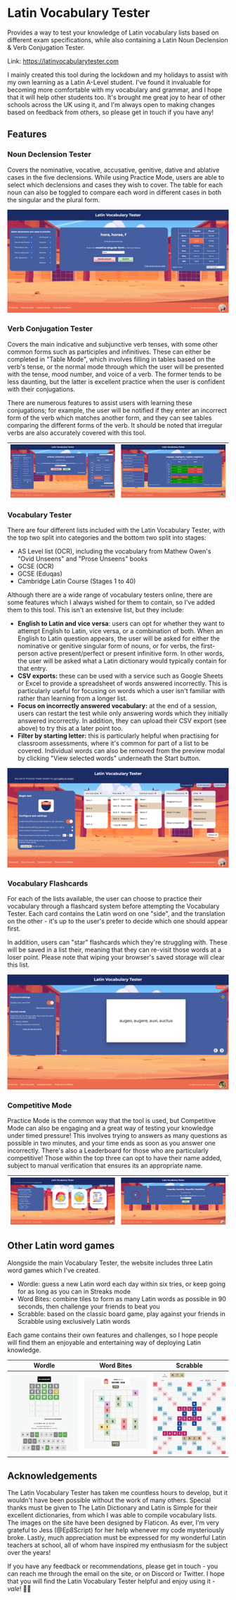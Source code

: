 # Latin Vocabulary Tester

Provides a way to test your knowledge of Latin vocabulary lists based on different exam specifications, while also containing a Latin Noun Declension & Verb Conjugation Tester.

Link: https://latinvocabularytester.com

I mainly created this tool during the lockdown and my holidays to assist with my own learning as a Latin A-Level student. I've found it invaluable for becoming more comfortable with my vocabulary and grammar, and I hope that it will help other students too. It's brought me great joy to hear of other schools across the UK using it, and I'm always open to making changes based on feedback from others, so please get in touch if you have any!

## Features

### Noun Declension Tester

Covers the nominative, vocative, accusative, genitive, dative and ablative cases in the five declensions. While using Practice Mode, users are able to select which declensions and cases they wish to cover. The table for each noun can also be toggled to compare each word in different cases in both the singular and the plural form.

<img alt="Noun Declension Tester" src="./assets/screenshots/screenshot-3.png">

### Verb Conjugation Tester

Covers the main indicative and subjunctive verb tenses, with some other common forms such as participles and infinitives. These can either be completed in "Table Mode", which involves filling in tables based on the verb's tense, or the normal mode through which the user will be presented with the tense, mood number, and voice of a verb. The former tends to be less daunting, but the latter is excellent practice when the user is confident with their conjugations.

There are numerous features to assist users with learning these conjugations; for example, the user will be notified if they enter an incorrect form of the verb which matches another form, and they can see tables comparing the different forms of the verb. It should be noted that irregular verbs are also accurately covered with this tool.

| <img alt="Normal mode" src="./assets/screenshots/screenshot-5.png"> | <img alt="Table Mode" src="./assets/screenshots/screenshot-6.png"> |
| ------------------------------------------------------------------- | ------------------------------------------------------------------ |

### Vocabulary Tester

There are four different lists included with the Latin Vocabulary Tester, with the top two split into categories and the bottom two split into stages:

- AS Level list (OCR), including the vocabulary from Mathew Owen's "Ovid Unseens" and "Prose Unseens" books
- GCSE (OCR)
- GCSE (Eduqas)
- Cambridge Latin Course (Stages 1 to 40)

Although there are a wide range of vocabulary testers online, there are some features which I always wished for them to contain, so I've added them to this tool. This isn't an extensive list, but they include:

- **English to Latin and vice versa**: users can opt for whether they want to attempt English to Latin, vice versa, or a combination of both. When an English to Latin question appears, the user will be asked for either the nominative or genitive singular form of nouns, or for verbs, the first-person active present/perfect or present infinitive form. In other words, the user will be asked what a Latin dictionary would typically contain for that entry.
- **CSV exports:** these can be used with a service such as Google Sheets or Excel to provide a spreadsheet of words answered incorrectly. This is particularly useful for focusing on words which a user isn't familiar with rather than learning from a longer list.
- **Focus on incorrectly answered vocabulary:** at the end of a session, users can restart the test while only answering words which they initially answered incorrectly. In addition, they can upload their CSV export (see above) to try this at a later point too.
- **Filter by starting letter:** this is particularly helpful when practising for classroom assessments, where it's common for part of a list to be covered. Individual words can also be removed from the preview modal by clicking "View selected words" underneath the Start button.

<img alt="Loading screen of Vocabulary Tester" src="./assets/screenshots/screenshot-1.png">

### Vocabulary Flashcards

For each of the lists available, the user can choose to practice their vocabulary through a flashcard system before attempting the Vocabulary Tester. Each card contains the Latin word on one "side", and the translation on the other - it's up to the user's prefer to decide which one should appear first.

In addition, users can "star" flashcards which they're struggling with. These will be saved in a list their, meaning that they can re-visit those words at a loser point. Please note that wiping your browser's saved storage will clear this list.

<img alt="Flashcards" src="./assets/screenshots/screenshot-7.png">

### Competitive Mode

Practice Mode is the common way that the tool is used, but Competitive Mode can also be engaging and a great way of testing your knowledge under timed pressure! This involves trying to answers as many questions as possible in two minutes, and your time ends as soon as you answer one incorrectly. There's also a Leaderboard for those who are particularly competitive! Those within the top three can opt to have their name added, subject to manual verification that ensures its an appropriate name.

| <img alt="Competitive mode - starting screen" src="./assets/screenshots/screenshot-2.png"> | <img alt="Competitive mode - answer screen" src="./assets/screenshots/screenshot-4.png"> |
| ------------------------------------------------------------------------------------------ | ---------------------------------------------------------------------------------------- |

## Other Latin word games

Alongside the main Vocabulary Tester, the website includes three Latin word games which I've created.

- Wordle: guess a new Latin word each day within six tries, or keep going for as long as you can in Streaks mode
- Word Bites: combine tiles to form as many Latin words as possible in 90 seconds, then challenge your friends to beat you
- Scrabble: based on the classic board game, play against your friends in Scrabble using exclusively Latin words

Each game contains their own features and challenges, so I hope people will find them an enjoyable and entertaining way of deploying Latin knowledge.

| Wordle | Word Bites | Scrabble |
|---------|---------|---------|
| <img alt="Wordle" src="./assets/screenshots/wordle.png"> | <img alt="Word Bites" src="./assets/screenshots/word-bites.png"> | <img alt="Scrabble" src="./assets/screenshots/scrabble.png"> |

## Acknowledgements

The Latin Vocabulary Tester has taken me countless hours to develop, but it wouldn't have been possible without the work of many others. Special thanks must be given to The Latin Dictionary and Latin is Simple for their excellent dictionaries, from which I was able to compile vocabulary lists. The images on the site have been designed by Flaticon. As ever, I'm very grateful to Jess (@Ep8Script) for her help whenever my code mysteriously broke. Lastly, much appreciation must be expressed for my wonderful Latin teachers at school, all of whom have inspired my enthusiasm for the subject over the years!

If you have any feedback or recommendations, please get in touch - you can reach me through the email on the site, or on Discord or Twitter. I hope that you will find the Latin Vocabulary Tester helpful and enjoy using it - _vale_! 👋🏽
